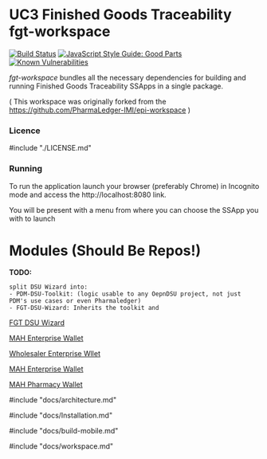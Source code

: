 # UC3 Finished Goods Traceability fgt-workspace

[![Build Status](https://travis-ci.org/{ORG-or-USERNAME}/{REPO-NAME}.png?branch=master)](https://travis-ci.org/{ORG-or-USERNAME}/{REPO-NAME})
[![JavaScript Style Guide: Good Parts](https://img.shields.io/badge/code%20style-goodparts-brightgreen.svg?style=flat)](https://github.com/dwyl/goodparts "JavaScript The Good Parts")
[![Known Vulnerabilities](https://snyk.io/test/github/dwyl/hapi-auth-jwt2/badge.svg?targetFile=package.json)](https://snyk.io/test/github/dwyl/hapi-auth-jwt2?targetFile=package.json)


*fgt-workspace*  bundles all the necessary dependencies for building and running Finished Goods Traceability SSApps in a single package.

( This workspace was originally forked from the https://github.com/PharmaLedger-IMI/epi-workspace )

### Licence

#include "./LICENSE.md"

### Running
To run the application launch your browser (preferably Chrome) in Incognito mode and access the http://localhost:8080 link.

You will be present with a menu from where you can choose the SSApp you with to launch

# Modules (Should Be Repos!)

**TODO:**
```
split DSU Wizard into:
- PDM-DSU-Toolkit: (logic usable to any OepnDSU project, not just PDM's use cases or even Pharmaledger)
- FGT-DSU-Wizard: Inherits the toolkit and 
```
        
[FGT DSU Wizard](fgt-dsu-wizard/index.html)

[MAH Enterprise Wallet](fgt-mah-ssapp/index.html)

[Wholesaler Enterprise Wllet](fgt-Wholesaler-ssapp/index.html)

[MAH Enterprise Wallet](fgt-mah-ssapp/index.html)

[MAH Pharmacy Wallet](fgt-mah-ssapp/index.html)

#include "docs/architecture.md"

#include "docs/Installation.md"

#include "docs/build-mobile.md"

#include "docs/workspace.md"



